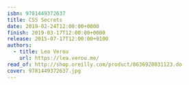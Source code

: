 ```yaml
---
isbn: 9781449372637
title: CSS Secrets
date: 2019-02-24T12:00:00+0000
finish: 2019-03-17T12:00:00+0000
release: 2015-07-17T12:00:00+0100
authors:
  - title: Lea Verou
    url: https://lea.verou.me/
read_of: http://shop.oreilly.com/product/0636920031123.do
cover: 9781449372637.jpg
---
```

